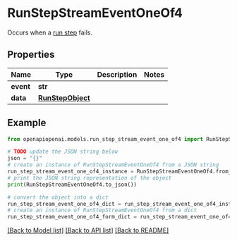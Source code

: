 # RunStepStreamEventOneOf4

Occurs when a [run step](/docs/api-reference/runs/step-object) fails.

## Properties

Name | Type | Description | Notes
------------ | ------------- | ------------- | -------------
**event** | **str** |  | 
**data** | [**RunStepObject**](RunStepObject.md) |  | 

## Example

```python
from openapiopenai.models.run_step_stream_event_one_of4 import RunStepStreamEventOneOf4

# TODO update the JSON string below
json = "{}"
# create an instance of RunStepStreamEventOneOf4 from a JSON string
run_step_stream_event_one_of4_instance = RunStepStreamEventOneOf4.from_json(json)
# print the JSON string representation of the object
print(RunStepStreamEventOneOf4.to_json())

# convert the object into a dict
run_step_stream_event_one_of4_dict = run_step_stream_event_one_of4_instance.to_dict()
# create an instance of RunStepStreamEventOneOf4 from a dict
run_step_stream_event_one_of4_form_dict = run_step_stream_event_one_of4.from_dict(run_step_stream_event_one_of4_dict)
```
[[Back to Model list]](../README.md#documentation-for-models) [[Back to API list]](../README.md#documentation-for-api-endpoints) [[Back to README]](../README.md)



